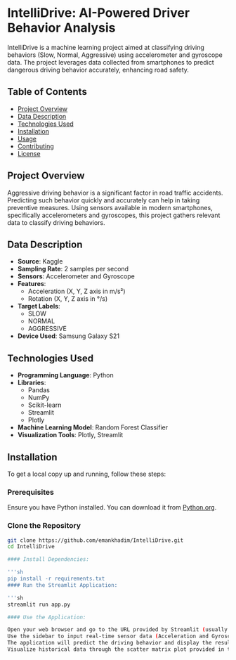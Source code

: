 # IntelliDrive: AI-Powered Driver Behavior Analysis

IntelliDrive is a machine learning project aimed at classifying driving behaviors (Slow, Normal, Aggressive) using accelerometer and gyroscope data. The project leverages data collected from smartphones to predict dangerous driving behavior accurately, enhancing road safety.

## Table of Contents

- [Project Overview](#project-overview)
- [Data Description](#data-description)
- [Technologies Used](#technologies-used)
- [Installation](#installation)
- [Usage](#usage)
- [Contributing](#contributing)
- [License](#license)

## Project Overview

Aggressive driving behavior is a significant factor in road traffic accidents. Predicting such behavior quickly and accurately can help in taking preventive measures. Using sensors available in modern smartphones, specifically accelerometers and gyroscopes, this project gathers relevant data to classify driving behaviors.

## Data Description

- **Source**: Kaggle
- **Sampling Rate**: 2 samples per second
- **Sensors**: Accelerometer and Gyroscope
- **Features**:
  - Acceleration (X, Y, Z axis in m/s²)
  - Rotation (X, Y, Z axis in °/s)
- **Target Labels**: 
  - SLOW
  - NORMAL
  - AGGRESSIVE
- **Device Used**: Samsung Galaxy S21

## Technologies Used

- **Programming Language**: Python
- **Libraries**: 
  - Pandas
  - NumPy
  - Scikit-learn
  - Streamlit
  - Plotly
- **Machine Learning Model**: Random Forest Classifier
- **Visualization Tools**: Plotly, Streamlit

## Installation

To get a local copy up and running, follow these steps:

### Prerequisites

Ensure you have Python installed. You can download it from [Python.org](https://www.python.org/downloads/).

### Clone the Repository

```sh
git clone https://github.com/emankhadim/IntelliDrive.git
cd IntelliDrive

#### Install Dependencies:

'''sh 
pip install -r requirements.txt
#### Run the Streamlit Application:

'''sh
streamlit run app.py

#### Use the Application:

Open your web browser and go to the URL provided by Streamlit (usually http://localhost:8501).
Use the sidebar to input real-time sensor data (Acceleration and Gyroscope values).
The application will predict the driving behavior and display the result.
Visualize historical data through the scatter matrix plot provided in the application.
